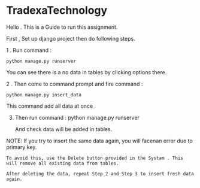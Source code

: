 # TradexaTechnology
Hello . This is a Guide to run this assignment.

First , Set up django project then do following steps.

1 . Run command :
	
 	python manage.py runserver

You can see there is a no data in tables by clicking options there.

2 . Then come to command prompt and fire command :

	python manage.py insert_data

   This command add all data at once

3. Then run command : python manage.py runserver
	
	And check data will be added in tables.


NOTE: If you try to insert the same data again, you will facenan error due to primary key.

	To avoid this, use the Delete button provided in the Systam . This will remove all existing data from tables. 

	After deleting the data, repeat Step 2 and Step 3 to insert fresh data again.

